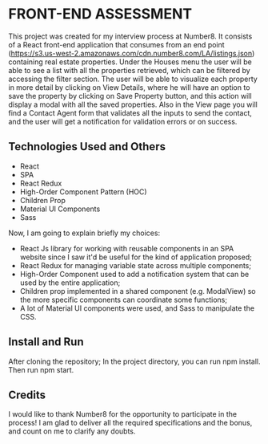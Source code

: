 # FRONT-END ASSESSMENT

This project was created for my interview process at Number8. 
It consists of a React front-end application that consumes from an end point (https://s3.us-west-2.amazonaws.com/cdn.number8.com/LA/listings.json) containing real estate properties.
Under the Houses menu the user will be able to see a list with all the properties retrieved, which can be filtered by accessing the filter section.
The user will be able to visualize each property in more detail by clicking on View Details, where he will have an option to save the property by clicking on Save Property button, and this action will display a modal with all the saved properties.
Also in the View page you will find a Contact Agent form that validates all the inputs to send the contact, and the user will get a notification for validation errors or on success.

## Technologies Used and Others

* React
* SPA
* React Redux
* High-Order Component Pattern (HOC)
* Children Prop
* Material UI Components
* Sass

Now, I am going to explain briefly my choices:
- React Js library for working with reusable components in an SPA website since I saw it'd be useful for the kind of application proposed;
- React Redux for managing variable state across multiple components;
- High-Order Component used to add a notification system that can be used by the entire application;
- Children prop implemented in a shared component (e.g. ModalView) so the more specific components can coordinate some functions;
- A lot of Material UI components were used, and Sass to manipulate the CSS.

## Install and Run

After cloning the repository;
In the project directory, you can run npm install.
Then run npm start.

## Credits

I would like to thank Number8 for the opportunity to participate in the process! I am glad to deliver all the required specifications and the bonus, and count on me to clarify any doubts.